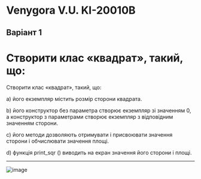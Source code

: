 # Venygora V.U. KI-20010B
## Варіант 1

Створити клас «квадрат», такий, що:
=======
Створити клас «квадрат», такий, що: 

а) його екземпляр містить розмір сторони квадрата.

b) його конструктор без параметра створює екземпляр зі значенням 0, а
конструктор з параметрами створює екземпляр з відповідним значенням
сторони.

c) його методи дозволяють отримувати і присвоювати значення сторони і
обчислювати значення площі.

d) функція print_sqr () виводить на екран значення його сторони і площі.

---
![image](https://user-images.githubusercontent.com/86704349/191797789-a1d91154-de6a-4610-8adb-e27d67547ff0.png)
